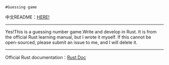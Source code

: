     #Guessing game
中文README：[HERE!](/example/REAME_zh.md)
___
Yes!This is a guessing number game.Write and develop in Rust.
It is from the official Rust learning manual, but I wrote it myself. If this cannot be open-sourced, please submit an issue to me, and I will delete it.
___
 Official Rust documentation：[Rust Doc](https://doc.rust-lang.org/book/ch02-00-guessing-game-tutorial.html)